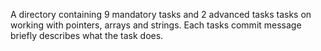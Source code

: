 A directory containing 9 mandatory tasks and 2 advanced tasks tasks on working with pointers, arrays and strings. Each tasks commit message briefly describes what the task does.
